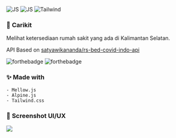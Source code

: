 ![JS](https://img.shields.io/static/v1?message=Mellow.js&logo=javascript&labelColor=5c5c5c&color=1182c3&label=%20)
![JS](https://img.shields.io/static/v1?message=Alpine.js&logo=javascript&labelColor=5c5c5c&color=1182c3&label=%20)
![Tailwind](https://img.shields.io/static/v1?message=Tailwind.css&logo=tailwindcss&labelColor=5c5c5c&color=1182c3&label=%20)
### 🚀 **Carikit**
Melihat ketersediaan rumah sakit yang ada di Kalimantan Selatan.

API Based on [satyawikananda/rs-bed-covid-indo-api](https://github.com/satyawikananda/rs-bed-covid-indo-api)

![forthebadge](https://forthebadge.com/images/badges/made-with-javascript.svg)
![forthebadge](https://forthebadge.com/images/badges/uses-css.svg)

### ✨ **Made with**
``` 
- Mellow.js
- Alpine.js
- Tailwind.css
 ```

### 📔 **Screenshot UI/UX**

<img src="https://i.ibb.co/DrQX14J/mobile-15.png">